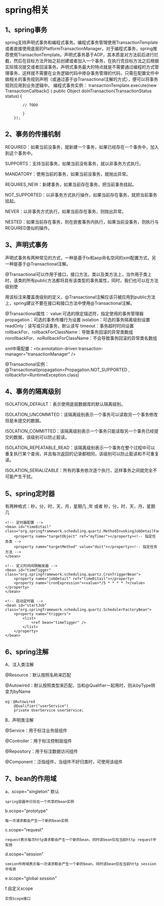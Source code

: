 # spring相关

## 1、spring事务
spring支持声明式事务和编程式事务。编程式事务管理使用TransactionTemplate或者直接使用底层的PlatformTransactionManager，对于编程式事务，spring推荐使用TransactionTemplate。声明式事务基于AOP，其本质是对方法前后进行拦截，然后在目标方法开始之前创建或者加入一个事务，在执行完目标方法之后根据实际情况提交或者回滚事务。声明式事务最大的特点就是不需要通过编程的方式管理事务，这样就不需要在业务逻辑代码中掺杂事务管理的代码，只需在配置文件中做相关的事务规则声明（或通过基于@Transactional注解的方式），便可以将事务规则应用到业务逻辑中。
编程式事务实例：
		transactionTemplate.execute(new TransactionCallback() {
			public Object doInTransaction(TransactionStatus status) {

			// TODO

			}
		});


## 2、事务的传播机制

REQUIRED：如果当前没事务，就新建一个事务，如果已经存在一个事务中，加入到这个事务中。

SUPPORTS：支持当前事务，如果当前没有事务，就以非事务方式执行。

MANDATORY：使用当前的事务，如果当前没事务，就抛出异常。

REQUIRES_NEW：新建事务，如果当前存在事务，把当前事务挂起。

NOT_SUPPORTED：以非事务方式执行操作，如果当前存在事务，就把当前事务挂起。

NEVER：以非事务方式执行，如果当前存在事务，则抛出异常。

NESTED：如果当前存在事务，则在嵌套事务内执行，如果当前没事务，则执行与REQUIRED类似的操作。



## 3、声明式事务

声明式事务有两种常见的方式，一种是基于tx和aop命名空间的xml配置方式，另一种是基于@Transactional注解。

@Transactional可以作用于接口，接口方法，类以及类方法上，当作用于类上时，该类的所有public方法都将具有该类型的事务属性，同时，我们也可以在方法级别使

用该标注来覆盖类级别的定义，@Transactional注解应该只被应用到public方法上，spring建议不要在接口和接口方法中使用@Transactional注解。


@Transactional属性：
	value:可选的限定描述符，指定使用的事务管理器
	propagation：可选的事务传播行为设置
	isolation：可选的事务隔离级别设置
	readOnly：读写或只读事务，默认读写
	timeout：事务超时时间设置
	rollbackFor、rollbackForClassName：导致事务回滚的异常类数组
	norollbackFor、noRollbackForClassName：不会导致事务回滚的异常类名数组

xml中需配置：<tx:annotation-driven transaction-manager="transactionManager"  />

@Transactional实例：
	@Transactional(propagation=Propagation.NOT_SUPPORTED , rollbackfor=RuntimeException.class)


## 4、事务的隔离级别

ISOLATION_DEFAULT：表示使用底层数据库的默认隔离级别。

ISOLATION_UNCOMMITED：该隔离级别表示一个事务可以读取另一个事务修改但是未提交的数据。

ISOLATION_COMMITTED：该隔离级别表示一个事务只能读取另一个事务已经提交的数据，该级别可以防止脏读。

ISOLATION_REPEATABLE_READ：该隔离级别表示一个事务在整个过程中可以重复执行某个查询，并且每次返回的记录都相同，该级别可以防止脏读和不可重复读。

ISOLATION_SERIALIZABLE：所有的事务依次逐个执行，这样事务之间就完全不可能产生干扰。


## 5、spring定时器

有两种格式：秒，分，时，天，月，星期几 ,年 或者 秒，分，时，天，月，星期几

	<!-- 定时器配置 -->
	<bean id="timeDitail"  class="org.springframework.scheduling.quartz.MethodInvokingJobDetailFactoryBean">
		<property name="targetObject" ref="myTimer"></property><!-- 指定任务类 -->
		<property name="targetMethod" value="doit"></property><!-- 指定任务方法 -->
	</bean>

	<!-- 定义时间间隔触发器 -->
	<bean id="timeTigger" class="org.springframework.scheduling.quartz.CronTriggerBean">
		<property name="jobDetail" ref="timeDitail"></property>
		<property name="cronExpression"><value>*/5 * * * * ?</value></property>
	</bean>

	<!-- 启动定时器 -->
	<bean id="startJob"  class="org.springframework.scheduling.quartz.SchedulerFactoryBean">
		<property name="triggers">
			<list>
				<ref bean="timeTigger" />
			</list>
		</property>
	</bean>

## 6、spring注解

A、注入类注解

@Resource：默认按照名称来匹配

@Autowired：默认按照类型来匹配，当和@Qualifier一起用时，则从byType转变为byName
	
	eg：@Autowired
	    @Qualifier("userService")
	    private UserService userService;

B、声明类注解

@Service：用于标注业务层组件

@Controller：用于标注控制层组件

@Repository：用于标注数据访问组件

@Component：泛指组件，当组件不好归类时，可使用该组件


## 7、bean的作用域

a、scope="singleton"  默认

	spring容器中只存在一个共享的bean实例

b.scope="prototype"

	每一次请求都会产生一个新的bean实例

c.scope="request"

	request表示每次http请求都会产生一个新的bean，同时该bean仅在当前http request中有效

d.scope="session"

	seeion作用域表示每一次请求都会产生一个新的bean，同时该bean仅在当前http session中有效

e.scope="global session"

f.自定义scope 
	
	实现Scope接口

